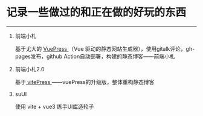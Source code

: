 # 记录一些做过的和正在做的好玩的东西

------



1. 前端小札

   基于尤大的 [ VuePress ](https://github.com/vuejs/vuepress)（Vue 驱动的静态网站生成器），使用gitalk评论，gh-pages发布，github Action自动部署，构建的静态博客——前端小札



2. 前端小札2.0

   基于[ vitePress ](https://vitepress.vuejs.org/)——vuePress的升级版，整体重构静态博客



3. suUI

   使用 vite + vue3 练手UI库造轮子






